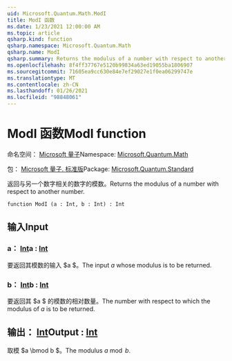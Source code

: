 ```yaml
---
uid: Microsoft.Quantum.Math.ModI
title: ModI 函数
ms.date: 1/23/2021 12:00:00 AM
ms.topic: article
qsharp.kind: function
qsharp.namespace: Microsoft.Quantum.Math
qsharp.name: ModI
qsharp.summary: Returns the modulus of a number with respect to another number.
ms.openlocfilehash: 8f4ff37767e5120b99834a63ed19055ba1806907
ms.sourcegitcommit: 71605ea9cc630e84e7ef29027e1f0ea06299747e
ms.translationtype: MT
ms.contentlocale: zh-CN
ms.lasthandoff: 01/26/2021
ms.locfileid: "98848061"
---
```

# <a name="modi-function"></a><span data-ttu-id="62198-102">ModI 函数</span><span class="sxs-lookup"><span data-stu-id="62198-102">ModI function</span></span>

<span data-ttu-id="62198-103">命名空间： [Microsoft 量子](xref:Microsoft.Quantum.Math)</span><span class="sxs-lookup"><span data-stu-id="62198-103">Namespace: [Microsoft.Quantum.Math](xref:Microsoft.Quantum.Math)</span></span>

<span data-ttu-id="62198-104">包： [Microsoft 量子. 标准版](https://nuget.org/packages/Microsoft.Quantum.Standard)</span><span class="sxs-lookup"><span data-stu-id="62198-104">Package: [Microsoft.Quantum.Standard](https://nuget.org/packages/Microsoft.Quantum.Standard)</span></span>


<span data-ttu-id="62198-105">返回与另一个数字相关的数字的模数。</span><span class="sxs-lookup"><span data-stu-id="62198-105">Returns the modulus of a number with respect to another number.</span></span>

```qsharp
function ModI (a : Int, b : Int) : Int
```


## <a name="input"></a><span data-ttu-id="62198-106">输入</span><span class="sxs-lookup"><span data-stu-id="62198-106">Input</span></span>

### <a name="a--int"></a><span data-ttu-id="62198-107">a： [Int](xref:microsoft.quantum.lang-ref.int)</span><span class="sxs-lookup"><span data-stu-id="62198-107">a : [Int](xref:microsoft.quantum.lang-ref.int)</span></span>

<span data-ttu-id="62198-108">要返回其模数的输入 $a $。</span><span class="sxs-lookup"><span data-stu-id="62198-108">The input $a$ whose modulus is to be returned.</span></span>


### <a name="b--int"></a><span data-ttu-id="62198-109">b： [Int](xref:microsoft.quantum.lang-ref.int)</span><span class="sxs-lookup"><span data-stu-id="62198-109">b : [Int](xref:microsoft.quantum.lang-ref.int)</span></span>

<span data-ttu-id="62198-110">要返回其 $a $ 的模数的相对数量。</span><span class="sxs-lookup"><span data-stu-id="62198-110">The number with respect to which the modulus of $a$ is to be returned.</span></span>



## <a name="output--int"></a><span data-ttu-id="62198-111">输出： [Int](xref:microsoft.quantum.lang-ref.int)</span><span class="sxs-lookup"><span data-stu-id="62198-111">Output : [Int](xref:microsoft.quantum.lang-ref.int)</span></span>

<span data-ttu-id="62198-112">取模 $a \bmod b $。</span><span class="sxs-lookup"><span data-stu-id="62198-112">The modulus $a \bmod b$.</span></span>